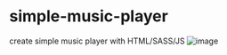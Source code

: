 # simple-music-player
create simple music player with HTML/SASS/JS
![image](https://user-images.githubusercontent.com/127585158/234817288-f39d4d15-381f-4013-8b7b-d8159b218d81.png)

